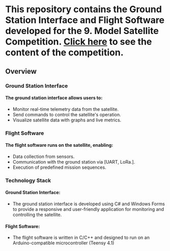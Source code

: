 # This repository contains the Ground Station Interface and Flight Software developed for the 9. Model Satellite Competition. [Click here](https://cdn.teknofest.org/media/upload/userFormUpload/Model_Uydu_Yar%C4%B1%C5%9Fmas%C4%B1_2024_v2.1TR_ZX1et.pdf) to see the content of the competition.
## Overview
### Ground Station Interface
#### The ground station interface allows users to:
- Monitor real-time telemetry data from the satellite.
- Send commands to control the satellite's operation.
- Visualize satellite data with graphs and live metrics.
### Flight Software
#### The flight software runs on the satellite, enabling:
- Data collection from sensors.
- Communication with the ground station via [UART, LoRa.].
- Execution of predefined mission sequences.
### Technology Stack
#### Ground Station Interface: 
- The ground station interface is developed using C# and Windows Forms to provide a responsive and user-friendly application for monitoring and controlling the satellite.
#### Flight Software: 
- The flight software is written in C/C++ and designed to run on an Arduino-compatible microcontroller (Teensy 4.1)
